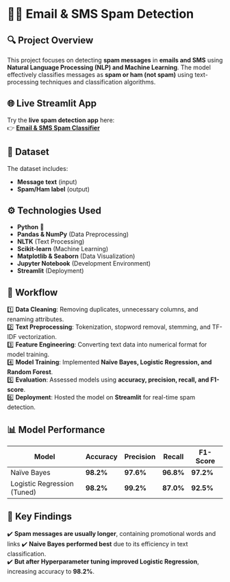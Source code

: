 # 📧📱 Email & SMS Spam Detection  

## 🔍 Project Overview  
This project focuses on detecting **spam messages** in **emails and SMS** using **Natural Language Processing (NLP) and Machine Learning**. The model effectively classifies messages as **spam or ham (not spam)** using text-processing techniques and classification algorithms.  

## 🌐 Live Streamlit App  
Try the **live spam detection app** here:  
👉 **[Email & SMS Spam Classifier](https://sms-spam-classifier-aj.streamlit.app/)**  

## 📂 Dataset  
The dataset includes:  
- **Message text** (input)  
- **Spam/Ham label** (output)  

## ⚙️ Technologies Used  
- **Python** 🐍  
- **Pandas & NumPy** (Data Preprocessing)  
- **NLTK** (Text Processing)  
- **Scikit-learn** (Machine Learning)  
- **Matplotlib & Seaborn** (Data Visualization)  
- **Jupyter Notebook** (Development Environment)  
- **Streamlit** (Deployment)  

## 🔄 Workflow  
1️⃣ **Data Cleaning**: Removing duplicates, unnecessary columns, and renaming attributes.  
2️⃣ **Text Preprocessing**: Tokenization, stopword removal, stemming, and TF-IDF vectorization.  
3️⃣ **Feature Engineering**: Converting text data into numerical format for model training.  
4️⃣ **Model Training**: Implemented **Naïve Bayes, Logistic Regression, and Random Forest**.  
5️⃣ **Evaluation**: Assessed models using **accuracy, precision, recall, and F1-score**.  
6️⃣ **Deployment**: Hosted the model on **Streamlit** for real-time spam detection.  


## 📊 Model Performance  
| Model                      | Accuracy | Precision | Recall | F1-Score |
|---------------------------|----------|------------|--------|---------|
| Naïve Bayes                | **98.2%**  | **97.6%**   | **96.8%** | **97.2%** |
| Logistic Regression (Tuned) | **98.2%**  | **99.2%**   | **87.0%** | **92.5%** |

## 📌 Key Findings  
✔️ **Spam messages are usually longer**, containing promotional words and links
✔️ **Naive Bayes performed best** due to its efficiency in text classification.  
✔️ **But after Hyperparameter tuning improved Logistic Regression**, increasing accuracy to **98.2%**. 


